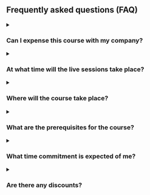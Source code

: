 ## Frequently asked questions (FAQ)

<details markdown="1">
<summary><h3>Can I expense this course with my company?</h3></summary>
Many companies have training/self-development budgets for developers to use to improve their skills by taking courses, buying technical books, and more.
To figure out if your company will pay for this course, you will have to ask them.

Here is an email template you can use to ask your company to pay for you to take this course:

**Subject**: Request for Training Expense Approval – Intermediate Python Course

 > Dear [Manager’s Name],
 > 
 > I hope you’re doing well. I’d like to request approval to enroll in the **Intermediate Python Course** offered by <mathspp.com>. This course is designed to strengthen practical Python skills for intermediate developers, covering topics such as typing, generators, packaging, and asynchronous programming.
 > 
 > The course includes live sessions, exercises, and opportunities for discussion, which I believe will directly support my growth as a developer and help me apply advanced Python techniques in our projects. By improving my skills in areas like code quality, maintainability, and project structure, I expect to be able to contribute more effectively to our team’s technical goals.
 > 
 >  - **Course name**: Intermediate Python Course
 >  - **Provider**: <mathspp.com>
 >  - **Format**: Live cohort-based (4h/day for a week) with offline exercises and forum discussions
 >  - **Cost**: $490
 >  - **Dates**: [insert dates you're considering]
 > 
 > I believe this course will be a valuable investment in my professional development, and in turn, will benefit the team and company through more efficient coding practices and deeper technical knowledge.
 > 
 > Please let me know if I can provide any additional information to help with the decision. Thank you for considering this request.
 > 
 > Best regards,
 > [Your name]
</details>

<details markdown="1">
<summary><h3>At what time will the live sessions take place?</h3></summary>

The live sessions take place from 3pm to 5pm and 7pm to 9pm, UTC time.
</details>

<details markdown="1">
<summary><h3>Where will the course take place?</h3></summary>

The live sessions will take place on Zoom (the link for the meeting will be provided after you sign-up).
The assignments will be hosted in a private GitHub repository and the discussion forum will be the associated GitHub Discussions page.
</details>

<details markdown="1">
<summary><h3>What are the prerequisites for the course?</h3></summary>

This course assumes you are comfortable with programming and you know your way around Python; this is not a course for complete beginners.

The type of people who will benefit the most from this course include people who use Python to get things done but who are always putting out fires and don't have the time to learn Python best practices, or people who have been programming with other languages for some time and are transitioning to Python.
</details>

<details markdown="1">
<summary><h3>What time commitment is expected of me?</h3></summary>

You will make the most of this course if you have time to attend the live sessions and work on the assignments between live sessions.
If you don't set aside time to learn you will never make visible progress.
So, expect a challenging but fun couple of days.
</details>

<details markdown="1">
<summary><h3>Are there any discounts?</h3></summary>

The course has purchasing parity pricing (PPP) enabled, so you might get a discount based on the cost of living and local currency of where you are located.
(This requires you to use a payment method from the same country you're located in, to prevent fraud.)

If you are a student or are unemployed, you are eligible for an additional discount; just [contact me](/contact-me?subject=Unemployment/student%20discount%20for%20the%20intermediate%20Python%20course) and we'll sort you out.
</details>
